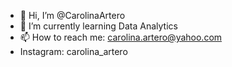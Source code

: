 - 👋 Hi, I’m @CarolinaArtero 
- 🌱 I’m currently learning  Data Analytics
- 📫 How to reach me: carolina.artero@yahoo.com
- Instagram: carolina_artero

<!---
CarolinaArtero/CarolinaArtero is a ✨ special ✨ repository because its `README.md` (this file) appears on your GitHub profile.
You can click the Preview link to take a look at your changes.
--->
